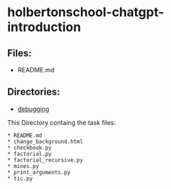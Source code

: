 # holbertonschool-chatgpt-introduction

## Files:

* README.md

## Directories:

* [debugging](./debugging/)

This Directory containg the task files:

    * README.md
    * change_background.html
    * checkbook.py
    * factorial.py
    * factorial_recursive.py
    * mines.py
    * print_arguments.py
    * tic.py

